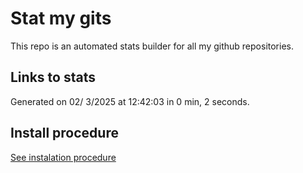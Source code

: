 # Stat my gits

This repo is an automated stats builder for all my github repositories.

## Links to stats


Generated on 02/ 3/2025 at 12:42:03 in 0 min, 2 seconds.

## Install procedure

[See instalation procedure](./src/install.md)
